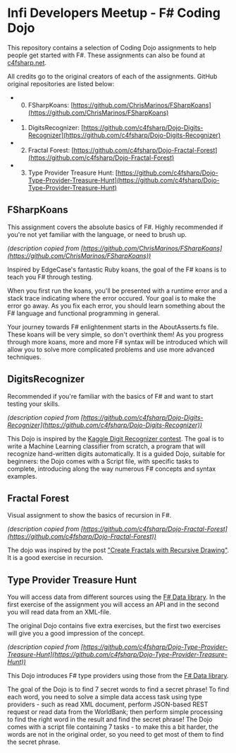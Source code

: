 # Infi Developers Meetup - F# Coding Dojo #

This repository contains a selection of Coding Dojo assignments to help people get started with F#. These assignments can also be found at [c4fsharp.net](http://c4fsharp.net).

All credits go to the original creators of each of the assignments. GitHub original repositories are listed below:

* 0. FSharpKoans: [https://github.com/ChrisMarinos/FSharpKoans](https://github.com/ChrisMarinos/FSharpKoans) 
* 1. DigitsRecognizer: [https://github.com/c4fsharp/Dojo-Digits-Recognizer](https://github.com/c4fsharp/Dojo-Digits-Recognizer)
* 2. Fractal Forest: [https://github.com/c4fsharp/Dojo-Fractal-Forest](https://github.com/c4fsharp/Dojo-Fractal-Forest)
* 3. Type Provider Treasure Hunt: [https://github.com/c4fsharp/Dojo-Type-Provider-Treasure-Hunt](https://github.com/c4fsharp/Dojo-Type-Provider-Treasure-Hunt)

## FSharpKoans ##

This assignment covers the absolute basics of F#. Highly recommended if you're not yet familiar with the language, or need to brush up.

*(description copied from [https://github.com/ChrisMarinos/FSharpKoans](https://github.com/ChrisMarinos/FSharpKoans))*

Inspired by EdgeCase's fantastic Ruby koans, the goal of the F# koans is to teach you F# through testing.

When you first run the koans, you'll be presented with a runtime error and a stack trace indicating where the error occured. Your goal is to make the error go away. As you fix each error, you should learn something about the F# language and functional programming in general.

Your journey towards F# enlightenment starts in the AboutAsserts.fs file. These koans will be very simple, so don't overthink them! As you progress through more koans, more and more F# syntax will be introduced which will allow you to solve more complicated problems and use more advanced techniques.

## DigitsRecognizer ##

Recommended if you're familiar with the basics of F# and want to start testing your skills.

*(description copied from [https://github.com/c4fsharp/Dojo-Digits-Recognizer](https://github.com/c4fsharp/Dojo-Digits-Recognizer))*

This Dojo is inspired by the [Kaggle Digit Recognizer contest](http://www.kaggle.com/c/digit-recognizer).
The goal is to write a Machine Learning classifier from scratch, a program that will recognize hand-written digits automatically.
It is a guided Dojo, suitable for beginners: the Dojo comes with a Script file, with specific tasks to complete, introducing along the way numerous F# concepts and syntax examples.


## Fractal Forest ##

Visual assignment to show the basics of recursion in F#.

*(description copied from [https://github.com/c4fsharp/Dojo-Fractal-Forest](https://github.com/c4fsharp/Dojo-Fractal-Forest))*

The dojo was inspired by the post ["Create Fractals with Recursive Drawing"](http://matthewjamestaylor.com/blog/create-fractals-with-recursive-drawing).
It is a good exercise in recursion.

## Type Provider Treasure Hunt ##

You will access data from different sources using the [F# Data library](http://fsharp.github.io/FSharp.Data/). In the first exercise of the assignment you will access an API and in the second you will read data from an XML-file.

The original Dojo contains five extra exercises, but the first two exercises will give you a good impression of the concept.

*(description copied from [https://github.com/c4fsharp/Dojo-Type-Provider-Treasure-Hunt](https://github.com/c4fsharp/Dojo-Type-Provider-Treasure-Hunt))*

This Dojo introduces F# type providers using those from the [F# Data library](http://fsharp.github.io/FSharp.Data/).

The goal of the Dojo is to find 7 secret words to find a secret phrase! To find each word, you need to solve a simple data access task using type providers - such as read XML document, perform JSON-based REST request or read data from the WorldBank; then perform simple processing to find the right word in the result and find the secret phrase! The Dojo comes with a script file containing 7 tasks - to make this a bit harder, the words are not in the original order, so you need to get most of them to find the secret phrase.
